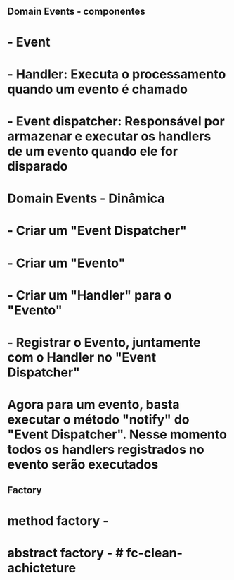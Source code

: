 ## Domain Events - componentes ##

# - Event
# - Handler: Executa o processamento quando um evento é chamado
# - Event dispatcher: Responsável por armazenar e executar os handlers de um evento quando ele for disparado



# Domain Events - Dinâmica
# - Criar um "Event Dispatcher"
# - Criar um "Evento"
# - Criar um "Handler" para o "Evento"
# - Registrar o Evento, juntamente com o Handler no "Event Dispatcher"

# Agora para um evento, basta executar o método "notify" do "Event Dispatcher". Nesse momento todos os handlers registrados no evento serão executados

## Factory
#  method factory -
#  abstract factory - #   f c - c l e a n - a c h i c t e t u r e  
 